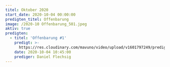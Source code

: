 ```yaml
---
titel: Oktober 2020
start_date: 2020-10-04 00:00:00
predigten_titel: Offenbarung
image: /2020-10 Offenbarung_501.jpeg
aktiv: true
predigten:
  - titel: 'Offenbarung #1'
    predigt: >-
      https://res.cloudinary.com/mavuno/video/upload/v1601797249/predigten/2020-10%20Offenbarung/2020-10-04_GoDi_Mavuno_Berlin_-_Offenbarung_1.mp3
    date: 2020-10-04 10:45:00
    prediger: Daniel Flechsig
---
```



